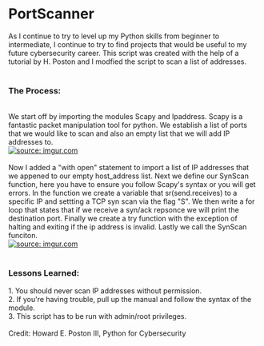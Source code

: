 # PortScanner
As I continue to try to level up my Python skills from beginner to intermediate, I continue to try to find projects that would be useful to my future cybersecurity career. This script was created with the help of a tutorial by H. Poston and I modfied the script to scan a list of addresses.<br>
<br>
<h3>The Process:</h3>
<br>
We start off by importing the modules Scapy and Ipaddress. Scapy is a fantastic packet manipulation tool for python. We establish a list of ports that we would like to scan and also an empty list that we will add IP addresses to. <br>
<a href="https://imgur.com/rP3vt31"><img src="https://i.imgur.com/rP3vt31.jpg" title="source: imgur.com" /></a><br>
<br>
Now I added a "with open" statement to import a list of IP addresses that we appened to our empty host_address list. Next we define our SynScan function, here you have to ensure you follow Scapy's syntax or you will get errors. In the function we create a variable that sr(send.receives) to a specific IP and settting a TCP syn scan via the flag "S". We then write a for loop that states that if we receive a syn/ack repsonce we will print the destination port. Finally we create a try function with the exception of halting and exiting if the ip address is invalid. Lastly we call the SynScan funciton.<br>
<a href="https://imgur.com/nnAbaj0"><img src="https://i.imgur.com/nnAbaj0.jpg" title="source: imgur.com" /></a><br>
<br>
<h3>Lessons Learned:</h3>
1. You should never scan IP addresses without permission.<br>
2. If you're having trouble, pull up the manual and follow the syntax of the module.<br>
3. This script has to be run with admin/root privileges.<br>
<br>
Credit: Howard E. Poston III, Python for Cybersecurity


